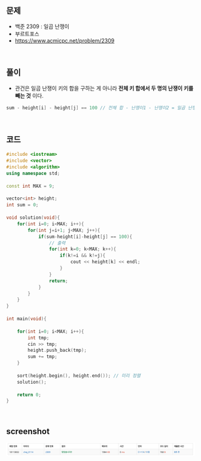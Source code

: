 ## 문제
- 백준 2309 : 일곱 난쟁이
- 부르트포스
- https://www.acmicpc.net/problem/2309

<br/>

## 풀이
- 관건은 일곱 난쟁이 키의 합을 구하는 게 아니라 **전체 키 합에서 두 명의 난쟁이 키를 빼는 것** 이다.
```c++
sum - height[i] - height[j] == 100 // 전체 합 - 난쟁이1 - 난쟁이2 = 일곱 난쟁이 키의 합 
```

<br/>

## 코드

```c++
#include <iostream>
#include <vector>
#include <algorithm>
using namespace std;

const int MAX = 9;

vector<int> height;
int sum = 0;

void solution(void){
    for(int i=0; i<MAX; i++){
        for(int j=i+1; j<MAX; j++){
            if(sum-height[i]-height[j] == 100){
                // 출력
                for(int k=0; k<MAX; k++){
                    if(k!=i && k!=j){
                        cout << height[k] << endl;
                    }
                }
                return;
            }
        }
    }
}

int main(void){
    
    for(int i=0; i<MAX; i++){
        int tmp;
        cin >> tmp;
        height.push_back(tmp);
        sum += tmp;
    }
    
    sort(height.begin(), height.end()); // 미리 정렬
    solution();
    
    return 0;
}

```

<br/>

## screenshot
![screenshot](./screenshots/boj2309.png)
